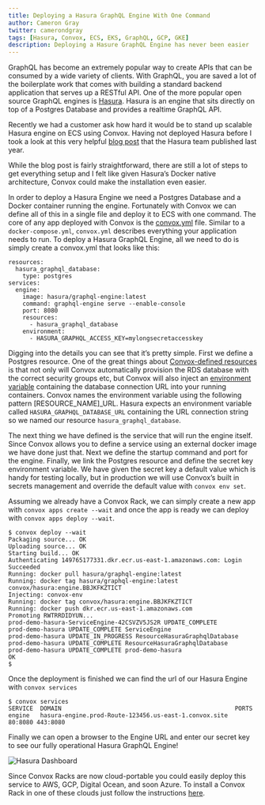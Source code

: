 ```yaml
---
title: Deploying a Hasura GraphQL Engine With One Command
author: Cameron Gray
twitter: camerondgray
tags: [Hasura, Convox, ECS, EKS, GraphQL, GCP, GKE]
description: Deploying a Hasure GraphQL Engine has never been easier
---
```


GraphQL has become an extremely popular way to create APIs that can be consumed by a wide variety of clients. With GraphQL, you are saved a lot of the boilerplate work that comes with building a standard backend application that serves up a RESTful API. One of the more popular open source GraphQL engines is [Hasura](https://hasura.io/). Hasura is an engine that sits directly on top of a Postgres Database and provides a realtime GraphQL API.

Recently we had a customer ask how hard it would be to stand up scalable Hasura engine on ECS using Convox. Having not deployed Hasura before I took a look at this very helpful [blog post](https://blog.hasura.io/instant-graphql-on-aws-rds-1edfb85b5985/) that the Hasura team published last year. 

While the blog post is fairly straightforward, there are still a lot of steps to get everything setup and I felt like given Hasura’s Docker native architecture, Convox could make the installation even easier. 

In order to deploy a Hasura Engine we need a Postgres Database and a Docker container running the engine. Fortunately with Convox we can define all of this in a single file and deploy it to ECS with one command. The core of any app deployed with Convox is the [convox.yml](https://docsv2.convox.com/application/convox-yml) file. Similar to a `docker-compose.yml`, `convox.yml` describes everything your application needs to run. To deploy a Hasura GraphQL Engine, all we need to do is simply create a convox.yml that looks like this:

```
resources:
  hasura_graphql_database:
    type: postgres
services:
  engine:
    image: hasura/graphql-engine:latest
    command: graphql-engine serve --enable-console
    port: 8080
    resources:
      - hasura_graphql_database
    environment:
      - HASURA_GRAPHQL_ACCESS_KEY=mylongsecretaccesskey
```
Digging into the details you can see that it’s pretty simple. First we define a Postgres resource. One of the great things about [Convox-defined resources](https://docsv2.convox.com/use-cases/resources) is that not only will Convox automatically provision the RDS database with the correct security groups etc, but Convox will also inject an [environment variable](https://docsv2.convox.com/application/resources#accessing-resources) containing the database connection URL into your running containers. Convox names the environment variable using the following pattern [RESOURCE_NAME]_URL. Hasura expects an environment variable called `HASURA_GRAPHQL_DATABASE_URL` containing the URL connection string so we named our resource `hasura_graphql_database`. 

The next thing we have defined is the service that will run the engine itself. Since Convox allows you to define a service using an external docker image we have done just that. Next we define the startup command and port for the engine. Finally, we link the Postgres resource and define the secret key environment variable. We have given the secret key a default value which is handy for testing locally, but in production we will use Convox’s built in secrets management and override the default value with `convox env set`.

Assuming we already have a Convox Rack, we can simply create a new app with `convox apps create --wait` and once the app is ready we can deploy with `convox apps deploy --wait`. 

```
$ convox deploy --wait
Packaging source... OK
Uploading source... OK
Starting build... OK
Authenticating 149765177331.dkr.ecr.us-east-1.amazonaws.com: Login Succeeded
Running: docker pull hasura/graphql-engine:latest
Running: docker tag hasura/graphql-engine:latest convox/hasura:engine.BBJKFKZTICT
Injecting: convox-env
Running: docker tag convox/hasura:engine.BBJKFKZTICT 
Running: docker push dkr.ecr.us-east-1.amazonaws.com
Promoting RWTRRDIDYUN... 
prod-demo-hasura-ServiceEngine-42CSVZV5JS2R UPDATE_COMPLETE 
prod-demo-hasura UPDATE_COMPLETE ServiceEngine 
prod-demo-hasura UPDATE_IN_PROGRESS ResourceHasuraGraphqlDatabase 
prod-demo-hasura UPDATE_COMPLETE ResourceHasuraGraphqlDatabase 
prod-demo-hasura UPDATE_COMPLETE prod-demo-hasura 
OK
$
```

Once the deployment is finished we can find the url of our Hasura Engine with `convox services`
```
$ convox services
SERVICE  DOMAIN                                                 PORTS           
engine   hasura-engine.prod-Route-123456.us-east-1.convox.site  80:8080 443:8080
```
Finally we can open a browser to the Engine URL and enter our secret key to see our fully operational Hasura GraphQL Engine!

![Hasura Dashboard](/images/blog/hasura_small.png)

Since Convox Racks are now cloud-portable you could easily deploy this service to AWS, GCP, Digital Ocean, and soon Azure. To install a Convox Rack in one of these clouds just follow the instructions [here](https://github.com/convox/installer).